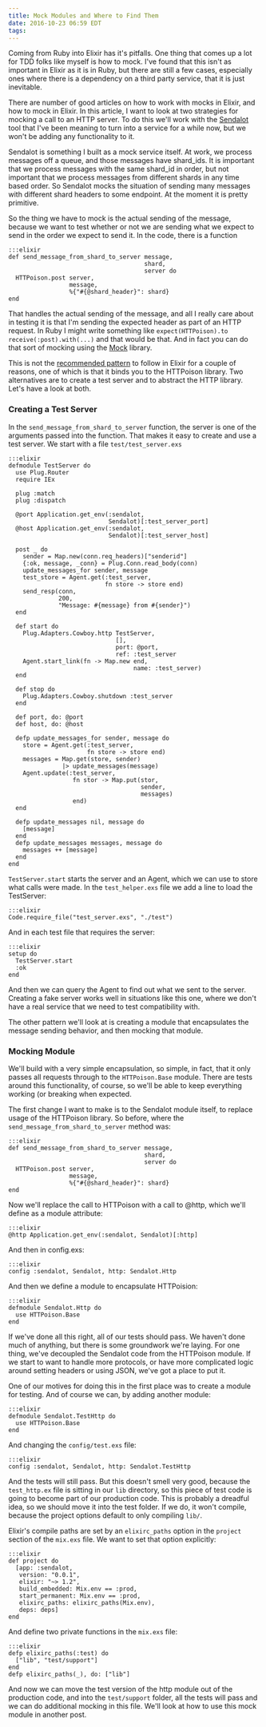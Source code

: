```yaml
---
title: Mock Modules and Where to Find Them
date: 2016-10-23 06:59 EDT
tags:
---
```


Coming from Ruby into Elixir has it's pitfalls. One thing that comes up a lot for TDD folks like myself is how to mock. I've found that this isn't as important in Elixir as it is in Ruby, but there are still a few cases, especially ones where there is a dependency on a third party service, that it is just inevitable. 

There are number of good articles on how to work with mocks in Elixir, and how to mock in Elixir. In this article, I want to look at two strategies for mocking a call to an HTTP server. To do this we'll work with the [Sendalot](https://github.com/philosodad/sendalot) tool that I've been meaning to turn into a service for a while now, but we won't be adding any functionality to it.

Sendalot is something I built as a mock service itself. At work, we process messages off a queue, and those messages have shard\_ids. It is important that we process messages with the same shard\_id in order, but not important that we process messages from different shards in any time based order. So Sendalot mocks the situation of sending many messages with different shard headers to some endpoint. At the moment it is pretty primitive.

So the thing we have to mock is the actual sending of the message, because we want to test whether or not we are sending what we expect to send in the order we expect to send it. In the code, there is a function

    :::elixir
    def send_message_from_shard_to_server message,
                                          shard,
                                          server do
      HTTPoison.post server,
                     message,
                     %{"#{@shard_header}": shard}
    end      

That handles the actual sending of the message, and all I really care about in testing it is that I'm sending the expected header as part of an HTTP request. In Ruby I might write something like `expect(HTTPoison).to receive(:post).with(...)` and that would be that. And in fact you can do that sort of mocking using the [Mock](https://hex.pm/packages/mock) library.

This is not the [recommended pattern](http://blog.plataformatec.com.br/2015/10/mocks-and-explicit-contracts/) to follow in Elixir for a couple of reasons, one of which is that it binds you to the HTTPoison library. Two alternatives are to create a test server and to abstract the HTTP library. Let's have a look at both.

### Creating a Test Server

In the `send_message_from_shard_to_server` function, the server is one of the arguments passed into the function. That makes it easy to create and use a test server. We start with a file `test/test_server.exs` 

    :::elixir
    defmodule TestServer do
      use Plug.Router
      require IEx

      plug :match
      plug :dispatch

      @port Application.get_env(:sendalot,
                                Sendalot)[:test_server_port]
      @host Application.get_env(:sendalot,
                                Sendalot)[:test_server_host]

      post _ do
        sender = Map.new(conn.req_headers)["senderid"]
        {:ok, message, _conn} = Plug.Conn.read_body(conn)
        update_messages_for sender, message
        test_store = Agent.get(:test_server, 
                               fn store -> store end)
        send_resp(conn,
                  200,
                  "Message: #{message} from #{sender}")
      end

      def start do
        Plug.Adapters.Cowboy.http TestServer, 
                                  [],
                                  port: @port,
                                  ref: :test_server
        Agent.start_link(fn -> Map.new end,
                                       name: :test_server)
      end

      def stop do
        Plug.Adapters.Cowboy.shutdown :test_server
      end

      def port, do: @port
      def host, do: @host
      
      defp update_messages_for sender, message do
        store = Agent.get(:test_server,
                          fn store -> store end)
        messages = Map.get(store, sender)
                   |> update_messages(message)
        Agent.update(:test_server,
                      fn stor -> Map.put(stor,
                                         sender,
                                         messages) 
                      end)
      end

      defp update_messages nil, message do
        [message]
      end
      defp update_messages messages, message do
        messages ++ [message]
      end
    end
     
`TestServer.start` starts the server and an Agent, which we can use to store what calls were made. In the `test_helper.exs` file we add a line to load the TestServer:

    :::elixir
    Code.require_file("test_server.exs", "./test")

And in each test file that requires the server:

    :::elixir
    setup do
      TestServer.start
      :ok
    end
    
And then we can query the Agent to find out what we sent to the server. Creating a fake server works well in situations like this one, where we don't have a real service that we need to test compatibility with.

The other pattern we'll look at is creating a module that encapsulates the message sending behavior, and then mocking that module.

### Mocking Module

We'll build with a very simple encapsulation, so simple, in fact, that it only passes all requests through to the `HTTPoison.Base` module. There are tests around this functionality, of course, so we'll be able to keep everything working (or breaking when expected.

The first change I want to make is to the Sendalot module itself, to replace usage of the HTTPoison library. So before, where the `send_message_from_shard_to_server` method was:

    :::elixir  
    def send_message_from_shard_to_server message,
                                          shard, 
                                          server do
      HTTPoison.post server,
                     message,
                     %{"#{@shard_header}": shard}
    end 

Now we'll replace the call to HTTPoison with a call to @http, which we'll define as a module attribute:

    :::elixir
    @http Application.get_env(:sendalot, Sendalot)[:http]

And then in config.exs:

    :::elixir
    config :sendalot, Sendalot, http: Sendalot.Http

And then we define a module to encapsulate HTTPoision:

    :::elixir
    defmodule Sendalot.Http do
      use HTTPoison.Base
    end

If we've done all this right, all of our tests should pass. We haven't done much of anything, but there is some groundwork we're laying. For one thing, we've decoupled the Sendalot code from the HTTPoison module. If we start to want to handle more protocols, or have more complicated logic around setting headers or using JSON, we've got a place to put it.

One of our motives for doing this in the first place was to create a module for testing. And of course we can, by adding another module:

    :::elixir
    defmodule Sendalot.TestHttp do
      use HTTPoison.Base
    end

And changing the `config/test.exs` file:

    :::elixir
    config :sendalot, Sendalot, http: Sendalot.TestHttp

And the tests will still pass. But this doesn't smell very good, because the `test_http.ex` file is sitting in our `lib` directory, so this piece of test code is going to become part of our production code. This is probably a dreadful idea, so we should move it into the test folder. If we do, it won't compile, because the project options default to only compiling `lib/`. 

Elixir's compile paths are set by an `elixirc_paths` option in the `project` section of the `mix.exs` file. We want to set that option explicitly:

    :::elixir
    def project do
      [app: :sendalot,
       version: "0.0.1",
       elixir: "~> 1.2",
       build_embedded: Mix.env == :prod,
       start_permanent: Mix.env == :prod,
       elixirc_paths: elixirc_paths(Mix.env),
       deps: deps]
    end

And define two private functions in the `mix.exs` file:

    :::elixir
    defp elixirc_paths(:test) do
      ["lib", "test/support"]
    end
    defp elixirc_paths(_), do: ["lib"]

And now we can move the test version of the http module out of the production code, and into the `test/support` folder, all the tests will pass and we can do additional mocking in this file. We'll look at how to use this mock module in another post.
